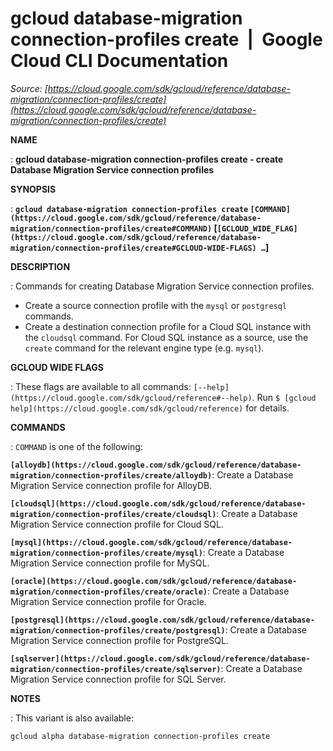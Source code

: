 # gcloud database-migration connection-profiles create  |  Google Cloud CLI Documentation

*Source: [https://cloud.google.com/sdk/gcloud/reference/database-migration/connection-profiles/create](https://cloud.google.com/sdk/gcloud/reference/database-migration/connection-profiles/create)*

**NAME**

: **gcloud database-migration connection-profiles create - create Database Migration Service connection profiles**

**SYNOPSIS**

: **`gcloud database-migration connection-profiles create` `[COMMAND](https://cloud.google.com/sdk/gcloud/reference/database-migration/connection-profiles/create#COMMAND)` [`[GCLOUD_WIDE_FLAG](https://cloud.google.com/sdk/gcloud/reference/database-migration/connection-profiles/create#GCLOUD-WIDE-FLAGS) …`]**

**DESCRIPTION**

: Commands for creating Database Migration Service connection profiles.

- Create a source connection profile with the `mysql` or
`postgresql` commands.
- Create a destination connection profile for a Cloud SQL instance with the
`cloudsql` command. For Cloud SQL instance as a source, use the
`create` command for the relevant engine type (e.g.
`mysql`).

**GCLOUD WIDE FLAGS**

: These flags are available to all commands: `[--help](https://cloud.google.com/sdk/gcloud/reference#--help)`.
Run `$ [gcloud help](https://cloud.google.com/sdk/gcloud/reference)` for details.

**COMMANDS**

: ``COMMAND`` is one of the following:

**`[alloydb](https://cloud.google.com/sdk/gcloud/reference/database-migration/connection-profiles/create/alloydb)`**:
Create a Database Migration Service connection profile for AlloyDB.

**`[cloudsql](https://cloud.google.com/sdk/gcloud/reference/database-migration/connection-profiles/create/cloudsql)`**:
Create a Database Migration Service connection profile for Cloud SQL.

**`[mysql](https://cloud.google.com/sdk/gcloud/reference/database-migration/connection-profiles/create/mysql)`**:
Create a Database Migration Service connection profile for MySQL.

**`[oracle](https://cloud.google.com/sdk/gcloud/reference/database-migration/connection-profiles/create/oracle)`**:
Create a Database Migration Service connection profile for Oracle.

**`[postgresql](https://cloud.google.com/sdk/gcloud/reference/database-migration/connection-profiles/create/postgresql)`**:
Create a Database Migration Service connection profile for PostgreSQL.

**`[sqlserver](https://cloud.google.com/sdk/gcloud/reference/database-migration/connection-profiles/create/sqlserver)`**:
Create a Database Migration Service connection profile for SQL Server.

**NOTES**

: This variant is also available:

```
gcloud alpha database-migration connection-profiles create
```